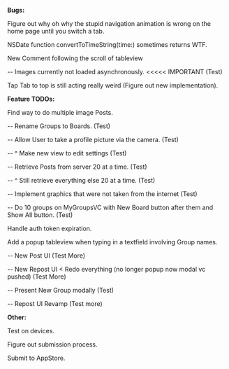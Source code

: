 **Bugs:**

Figure out why oh why the stupid navigation animation is wrong on the home page until you switch a tab.

NSDate function convertToTimeString(time:) sometimes returns WTF.

New Comment following the scroll of tableview

-- Images currently not loaded asynchronously. <<<<< IMPORTANT (Test)

Tap Tab to top is still acting really weird (Figure out new implementation).

**Feature TODOs:**

Find way to do multiple image Posts.

-- Rename Groups to Boards. (Test)

-- Allow User to take a profile picture via the camera. (Test)

-- ^ Make new view to edit settings (Test)

-- Retrieve Posts from server 20 at a time. (Test)

-- ^ Still retrieve everything else 20 at a time. (Test)

-- Implement graphics that were not taken from the internet (Test)

-- Do 10 groups on MyGroupsVC with New Board button after them and Show All button. (Test)

Handle auth token expiration.

Add a popup tableview when typing in a textfield involving Group names.

-- New Post UI (Test More)

-- New Repost UI < Redo everything (no longer popup now modal vc pushed) (Test More)

-- Present New Group modally (Test)

-- Repost UI Revamp (Test more)

**Other:**

Test on devices.

Figure out submission process.

Submit to AppStore.




